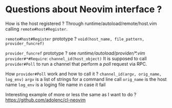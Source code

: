 # Questions about Neovim interface ?

How is the host registered ?
Through runtime/autoload/remote/host.vim calling `remote#host#Register`.

`remote#host#Register` prototype ?
`void(host_name, file_pattern, provider_funcref)`

`provider_funcref` prototype ?
see _runtime/autoload/provider/*.vim_ `provider#*#Require`:
`channel_id(host_object)`
It is supposed to call `provider#Poll` to run a channel
that perform a _poll_ request via RPC.

How `provider#Poll` work and how to call it ?
`channel_id(argv, orig_name, log_env)`
`argv` is a list of strings for a command line call
`orig_name` is the host name
`log_env` is a loging file name in case it fail

Interesting example of more or less the same as I want to do ?
https://github.com/adolenc/cl-neovim
